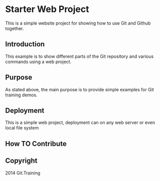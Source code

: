 # Starter Web Project

This is a simple website project for
showing how to use Git and Github together.

## Introduction

This example is to show different parts of the Git repository 
and various commands using a web project.

## Purpose

As stated above, the main purpose is to provide 
simple examples for Git training demos.

## Deployment

This is a simple web project, deployment can on any 
web server or even local file system

## How TO Contribute

## Copyright

2014 Git.Training
